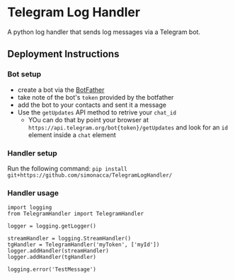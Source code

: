 # Telegram Log Handler

A python log handler that sends log messages via a Telegram bot.

## Deployment Instructions

### Bot setup
* create a bot via the [BotFather](https://telegram.me/botfather)
* take note of the bot's `token` provided by the botfather
* add the bot to your contacts and sent it a message
* Use the `getUpdates` API method to retrive your `chat_id`
  * YOu can do that by point your browser at `https://api.telegram.org/bot{token}/getUpdates` and look for an `id` element inside a `chat` element

### Handler setup

Run the following command: `pip install git+https://github.com/simonacca/TelegramLogHandler/`

### Handler usage
```
import logging
from TelegramHandler import TelegramHandler

logger = logging.getLogger()

streamHandler = logging.StreamHandler()
tgHandler = TelegramHandler('myToken', ['myId'])
logger.addHandler(streamHandler)
logger.addHandler(tgHandler)

logging.error('TestMessage')
```
